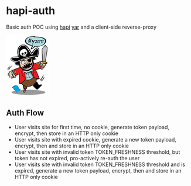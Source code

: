 # hapi-auth
Basic auth POC using [hapi](https://github.com/hapijs) [yar](https://github.com/hapijs/yar) and a client-side reverse-proxy

![Hapi-auth](image/pirate.jpg)

## Auth Flow
* User visits site for first time, no cookie, generate token payload, encrypt, then store in an HTTP only cookie
* User visits site with expired cookie, generate a new token payload, encrypt, then and store in an HTTP only cookie
* User visits site with invalid token TOKEN_FRESHNESS threshold, but token has not expired, pro-actively re-auth the user
* User visits site with invalid token TOKEN_FRESHNESS threshold and is expired, generate a new token payload, encrypt, then and store in an HTTP only cookie